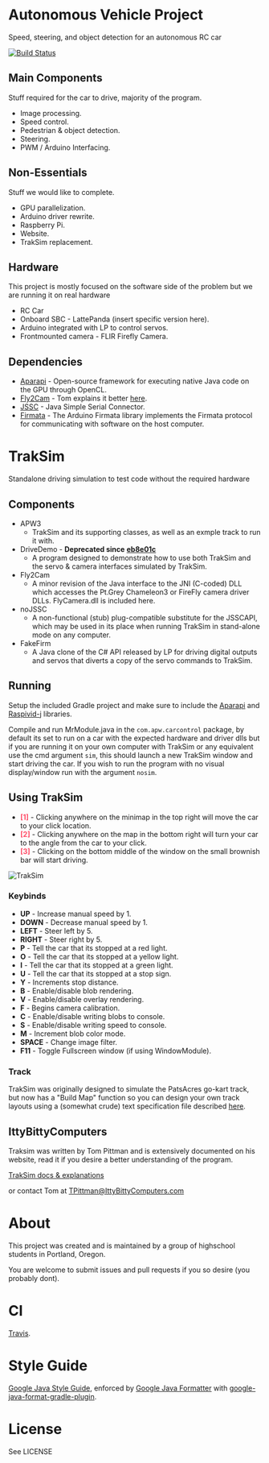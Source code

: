 # Autonomous Vehicle Project
Speed, steering, and object detection for an autonomous RC car

[![Build Status](https://travis-ci.org/AutonomousCarProject/CarControl.svg?branch=master)](https://travis-ci.org/AutonomousCarProject/CarControl)

## Main Components

Stuff required for the car to drive, majority of the program.

* Image processing.
* Speed control.
* Pedestrian & object detection.
* Steering.
* PWM / Arduino Interfacing.

## Non-Essentials

Stuff we would like to complete.    

* GPU parallelization.
* Arduino driver rewrite.
* Raspberry Pi.
* Website.
* TrakSim replacement.

## Hardware
This project is mostly focused on the software side of the problem but we are running it on real hardware

* RC Car
* Onboard SBC - LattePanda (insert specific version here).
* Arduino integrated with LP to control servos.
* Frontmounted camera - FLIR Firefly Camera.

## Dependencies

* [Aparapi](http://aparapi.com/) - Open-source framework for executing native Java code on the GPU through OpenCL.
* [Fly2Cam](http://www.ittybittycomputers.com/APW2/TrackSim/Fly2cam.htm) - Tom explains it better [here](http://www.ittybittycomputers.com/APW2/TrackSim/Fly2cam.htm).
* [JSSC](https://code.google.com/archive/p/java-simple-serial-connector/) - Java Simple Serial Connector.
* [Firmata](https://www.arduino.cc/en/Reference/Firmata) - The Arduino Firmata library implements the Firmata protocol for communicating with software on the host computer.


# TrakSim
Standalone driving simulation to test code without the required hardware

## Components

* APW3
    * TrakSim and its supporting classes, as well as an exmple track to run it with.
* DriveDemo - **Deprecated since** [**eb8e01c**](https://github.com/AutonomousCarProject/CarControl/commit/eb8e01cc2d91feb26ebcebe2d798e27c0678d200)
    * A program designed to demonstrate how to use both TrakSim and the servo & camera interfaces simulated by TrakSim.
* Fly2Cam
    * A minor revision of the Java interface to the JNI (C-coded) DLL which accesses the Pt.Grey Chameleon3 or FireFly camera driver DLLs. FlyCamera.dll is included here.
* noJSSC
    * A non-functional (stub) plug-compatible substitute for the JSSCAPI, which may be used in its place when running TrakSim in stand-alone mode on any computer.
* FakeFirm
    * A Java clone of the C# API released by LP for driving digital outputs and servos that diverts a copy of the servo commands to TrakSim.


## Running
Setup the included Gradle project and make sure to include the [Aparapi](http://aparapi.com/) and [Raspivid-j](https://github.com/AutonomousCarProject/CarControl/commit/eb8e01cc2d91feb26ebcebe2d798e27c0678d200) libraries.

Compile and run MrModule.java in the `com.apw.carcontrol` package, by default its set to run on a car with the expected hardware and driver dlls but if
you are running it on your own computer with TrakSim or any equivalent use the cmd argument `sim`, this should launch a new TrakSim window and start driving the car.
If you wish to run the program with no visual display/window run with the argument `nosim`.

## Using TrakSim

* <span style="color:#FF4F69">**[1]**</span> - Clicking anywhere on the minimap in the top right will move the car to your click location.
* <span style="color:#FF4F69">**[2]**</span> - Clicking anywhere on the map in the bottom right will turn your car to the angle from the car to your click.
* <span style="color:#FF4F69">**[3]**</span> - Clicking on the bottom middle of the window on the small brownish bar will start driving.

![TrakSim](https://user-images.githubusercontent.com/3460531/43101980-af2225f8-8e7e-11e8-96f1-87fb08727a8e.png)

### Keybinds
* **UP** - Increase manual speed by 1.
* **DOWN** - Decrease manual speed by 1.
* **LEFT** - Steer left by 5.
* **RIGHT** - Steer right by 5.
* **P** - Tell the car that its stopped at a red light.
* **O** - Tell the car that its stopped at a yellow light.
* **I** - Tell the car that its stopped at a green light.
* **U** - Tell the car that its stopped at a stop sign.
* **Y** - Increments stop distance.
* **B** - Enable/disable blob rendering.
* **V** - Enable/disable overlay rendering.
* **F** - Begins camera calibration.
* **C** - Enable/disable writing blobs to console.
* **S** - Enable/disable writing speed to console.
* **M** - Increment blob color mode.
* **SPACE** - Change image filter.
* **F11** - Toggle Fullscreen window (if using WindowModule).

### Track

TrakSim was originally designed to simulate the PatsAcres go-kart track, but now has a "Build Map" function so you can design your own track layouts using a (somewhat crude) text specification file described [here](http://www.ittybittycomputers.com/APW2/TrackSim/BuildMap.htm).

## IttyBittyComputers

Traksim was written by Tom Pittman and is extensively documented on his website, read it if you desire a better understanding of the program.

[TrakSim docs & explanations](http://www.ittybittycomputers.com/APW2/TrackSim/)

or contact Tom at TPittman@IttyBittyComputers.com

# About

This project was created and is maintained by a group of highschool students in Portland, Oregon.

You are welcome to submit issues and pull requests if you so desire (you probably dont).

# CI

[Travis](https://travis-ci.org).

# Style Guide

[Google Java Style Guide](https://google.github.io/styleguide/javaguide.html), enforced by [Google Java Formatter](https://github.com/google/google-java-format) with [google-java-format-gradle-plugin](https://github.com/sherter/google-java-format-gradle-plugin).

# License
See LICENSE

